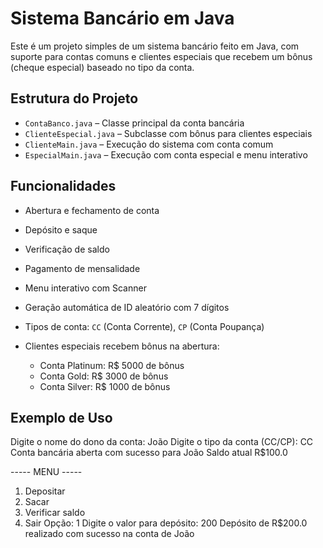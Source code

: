 # Sistema Bancário em Java

Este é um projeto simples de um sistema bancário feito em Java, com suporte para contas comuns e clientes especiais que recebem um bônus (cheque especial) baseado no tipo da conta.

## Estrutura do Projeto

- `ContaBanco.java` – Classe principal da conta bancária
- `ClienteEspecial.java` – Subclasse com bônus para clientes especiais
- `ClienteMain.java` – Execução do sistema com conta comum
- `EspecialMain.java` – Execução com conta especial e menu interativo

  
## Funcionalidades

- Abertura e fechamento de conta
- Depósito e saque
- Verificação de saldo
- Pagamento de mensalidade
- Menu interativo com Scanner
- Geração automática de ID aleatório com 7 dígitos
- Tipos de conta: `CC` (Conta Corrente), `CP` (Conta Poupança)
  
- Clientes especiais recebem bônus na abertura:
  - Conta Platinum: R$ 5000 de bônus
  - Conta Gold: R$ 3000 de bônus
  - Conta Silver: R$ 1000 de bônus

## Exemplo de Uso

Digite o nome do dono da conta: João
Digite o tipo da conta (CC/CP): CC
Conta bancária aberta com sucesso para João
Saldo atual R$100.0

----- MENU -----
1. Depositar
2. Sacar
3. Verificar saldo
0. Sair
Opção: 1
Digite o valor para depósito: 200
Depósito de R$200.0 realizado com sucesso na conta de João
